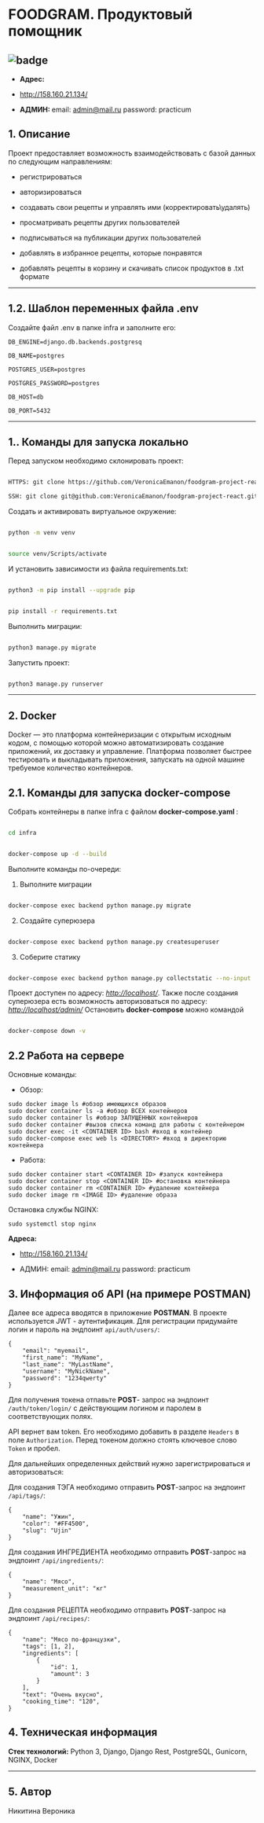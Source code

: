 # FOODGRAM. Продуктовый помощник
  
![badge](https://github.com/VeronicaEmanon/foodgram-project-react/actions/workflows/main.yml/badge.svg)
---
- <b>Адрес: </b>
- http://158.160.21.134/

- <b> АДМИН: </b>
email: admin@mail.ru
password: practicum

## 1. Описание

  
Проект предоставляет возможность взаимодействовать с базой данных по следующим направлениям:

- регистрироваться

- авторизироваться

- создавать свои рецепты и управлять ими (корректировать\удалять)

- просматривать рецепты других пользователей

- подписываться на публикации других пользователей

- добавлять в избранное рецепты, которые понравятся

- добавлять рецепты в корзину и скачивать список продуктов в .txt формате

  

---
## 1.2. Шаблон переменных файла  .env

Создайте файл .env в папке infra и заполните его:

	DB_ENGINE=django.db.backends.postgresq

	DB_NAME=postgres

	POSTGRES_USER=postgres

	POSTGRES_PASSWORD=postgres

	DB_HOST=db

	DB_PORT=5432

---

## 1.. Команды для запуска локально

  

Перед запуском необходимо склонировать проект:

```bash

HTTPS: git clone https://github.com/VeronicaEmanon/foodgram-project-react.git

SSH: git clone git@github.com:VeronicaEmanon/foodgram-project-react.git

```

  

Cоздать и активировать виртуальное окружение:

```bash

python -m venv venv

```

```bash

source venv/Scripts/activate

```

  

И установить зависимости из файла requirements.txt:

```bash

python3 -m pip install --upgrade pip

```

```bash

pip install -r requirements.txt

```

  

Выполнить миграции:

```bash

python3 manage.py migrate

```

  

Запустить проект:

```bash

python3 manage.py runserver

```

---
## 2. Docker 
Docker — это платформа контейнеризации с открытым исходным кодом, с помощью которой можно автоматизировать создание приложений, их доставку и управление. Платформа позволяет быстрее тестировать и выкладывать приложения, запускать на одной машине требуемое количество контейнеров.

## 2.1. Команды для запуска docker-compose
Собрать контейнеры в папке infra с файлом <b>docker-compose.yaml </b>:
```bash

cd infra

```
```bash

docker-compose up -d --build

```
Выполните команды по-очереди:
1. Выполните миграции
```bash

docker-compose exec backend python manage.py migrate

```
2. Создайте суперюзера
```bash

docker-compose exec backend python manage.py createsuperuser

```
3.  Соберите статику
```bash

docker-compose exec backend python manage.py collectstatic --no-input

```
Проект доступен по адресу:
_[http://localhost/](http://localhost/)_.
Также после создания суперюзера есть возможность авторизоваться по адресу:
_[http://localhost/admin/](http://localhost/admin/)_
Остановить <b>docker-compose</b> можно командой
```bash

docker-compose down -v

```

## 2.2 Работа на сервере
Основные команды:
- Обзор:

```
sudo docker image ls #обзор имеющихся образов
sudo docker container ls -a #обзор ВСЕХ контейнеров
sudo docker container ls #обзор ЗАПУЩЕННЫХ контейнеров
sudo docker container #вызов списка команд для работы с контейнером
sudo docker exec -it <CONTAINER ID> bash #вход в контейнер
sudo docker-compose exec web ls <DIRECTORY> #вход в директорию контейнера
```
- Работа:
```
sudo docker container start <CONTAINER ID> #запуск контейнера
sudo docker container stop <CONTAINER ID> #остановка контейнера
sudo docker container rm <CONTAINER ID> #удаление контейнера
sudo docker image rm <IMAGE ID> #удаление образа
```
Остановка службы NGINX:

`
sudo systemctl stop nginx
`

<b>Адреса: </b>
- http://158.160.21.134/

- АДМИН:
email: admin@mail.ru
password: practicum

## 3. Информация об API (на примере POSTMAN)
Далее все адреса вводятся в приложение <b>POSTMAN</b>.
В проекте используется JWT - аутентификация. Для регистрации придумайте логин и пароль на эндпоинт `api/auth/users/`:
```
{
    "email": "myemail",
    "first_name": "MyName",
    "last_name": "MyLastName",
	"username": "MyNickName",
	"password": "1234qwerty"
}
```
Для получения токена отпавьте <b>POST</b>- запрос на эндпоинт `/auth/token/login/` с действующим логином и паролем в соответствующих полях.

API вернет вам token. Его необходимо добавить в разделе `Headers` в поле `Authorization`. Перед токеном должно стоять ключевое слово `Token` и пробел.

Для дальнейших определенных действий нужно зарегистрироваться и авторизоваться:

Для создания ТЭГА необходимо отправить <b>POST</b>-запрос на эндпоинт `/api/tags/`:
```
{
    "name": "Ужин",
    "color": "#FF4500",
    "slug": "Ujin"
}
```

Для создания ИНГРЕДИЕНТА необходимо отправить <b>POST</b>-запрос на эндпоинт `/api/ingredients/`:
```
{
    "name": "Мясо",
    "measurement_unit": "кг"
}
```

Для создания РЕЦЕПТА необходимо отправить <b>POST</b>-запрос на эндпоинт `/api/recipes/`:
```
{
    "name": "Мясо по-французки",
    "tags": [1, 2],
    "ingredients": [
        {
            "id": 1,
            "amount": 3
        }
    ],
	"text": "Очень вкусно",
    "cooking_time": "120",
}
```
## 4. Техническая информация

  

<b>Стек технологий:</b> Python 3, Django, Django Rest, PostgreSQL, Gunicorn, NGINX, Docker

  

---

## 5. Автор

Никитина Вероника
